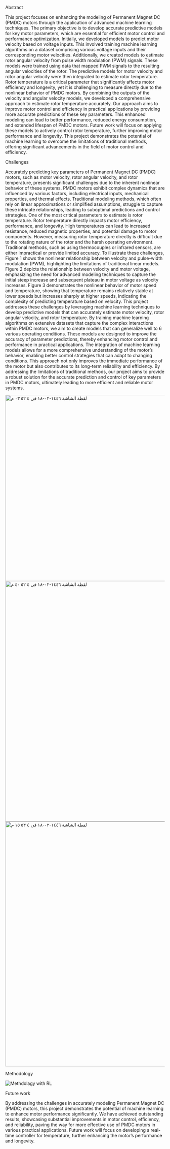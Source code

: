 Abstract

This project focuses on enhancing the modeling of Permanent Magnet DC (PMDC) motors
through the application of advanced machine learning techniques. The primary objective is to
develop accurate predictive models for key motor parameters, which are essential for efficient
motor control and performance optimization.
Initially, we developed models to predict motor velocity based on voltage inputs. This involved
training machine learning algorithms on a dataset comprising various voltage inputs and their
corresponding motor velocities. Additionally, we created models to estimate rotor angular
velocity from pulse width modulation (PWM) signals. These models were trained using data that
mapped PWM signals to the resulting angular velocities of the rotor.
The predictive models for motor velocity and rotor angular velocity were then integrated to
estimate rotor temperature. Rotor temperature is a critical parameter that significantly affects
motor efficiency and longevity, yet it is challenging to measure directly due to the nonlinear
behavior of PMDC motors. By combining the outputs of the velocity and angular velocity
models, we developed a comprehensive approach to estimate rotor temperature accurately.
Our approach aims to improve motor control and efficiency in practical applications by
providing more accurate predictions of these key parameters. This enhanced modeling can lead
to better performance, reduced energy consumption, and extended lifespan of PMDC motors.
Future work will focus on applying these models to actively control rotor temperature, further
improving motor performance and longevity. This project demonstrates the potential of machine
learning to overcome the limitations of traditional methods, offering significant advancements in
the field of motor control and efficiency.

Challenges

Accurately predicting key parameters of Permanent Magnet DC (PMDC) motors, such as motor
velocity, rotor angular velocity, and rotor temperature, presents significant challenges due to the
inherent nonlinear behavior of these systems. PMDC motors exhibit complex dynamics that are
influenced by various factors, including electrical inputs, mechanical properties, and thermal
effects. Traditional modeling methods, which often rely on linear approximations or simplified
assumptions, struggle to capture these intricate relationships, leading to suboptimal predictions
and control strategies.
One of the most critical parameters to estimate is rotor temperature. Rotor temperature directly
impacts motor efficiency, performance, and longevity. High temperatures can lead to increased
resistance, reduced magnetic properties, and potential damage to motor components. However,
measuring rotor temperature directly is difficult due to the rotating nature of the rotor and the
harsh operating environment. Traditional methods, such as using thermocouples or infrared
sensors, are either impractical or provide limited accuracy.
To illustrate these challenges, Figure 1 shows the nonlinear relationship between velocity and
pulse-width modulation (PWM), highlighting the limitations of traditional linear models. Figure
2 depicts the relationship between velocity and motor voltage, emphasizing the need for
advanced modeling techniques to capture the initial steep increase and subsequent plateau in
motor voltage as velocity increases. Figure 3 demonstrates the nonlinear behavior of motor
speed and temperature, showing that temperature remains relatively stable at lower speeds but
increases sharply at higher speeds, indicating the complexity of predicting temperature based on
velocity.
This project addresses these challenges by leveraging machine learning techniques to develop
predictive models that can accurately estimate motor velocity, rotor angular velocity, and rotor
temperature. By training machine learning algorithms on extensive datasets that capture the
complex interactions within PMDC motors, we aim to create models that can generalize well to
6
various operating conditions. These models are designed to improve the accuracy of parameter
predictions, thereby enhancing motor control and performance in practical applications.
The integration of machine learning models allows for a more comprehensive understanding of
the motor’s behavior, enabling better control strategies that can adapt to changing conditions.
This approach not only improves the immediate performance of the motor but also contributes to
its long-term reliability and efficiency. By addressing the limitations of traditional methods, our
project aims to provide a robust solution for the accurate prediction and control of key
parameters in PMDC motors, ultimately leading to more efficient and reliable motor systems.


<img width="586" alt="‏لقطة الشاشة ١٤٤٦-٠٢-١٨ في ٤ ٥٢ ٠٣ م" src="https://github.com/user-attachments/assets/6d3e3a86-73a4-48fb-883b-e339615a45e5">


<img width="757" alt="‏لقطة الشاشة ١٤٤٦-٠٢-١٨ في ٤ ٥٢ ٤٠ م" src="https://github.com/user-attachments/assets/185db65f-3dbc-4ff7-90fb-ef5457409f66">


<img width="771" alt="‏لقطة الشاشة ١٤٤٦-٠٢-١٨ في ٤ ٥٣ ١٥ م" src="https://github.com/user-attachments/assets/739a4aa0-d6e1-4c9d-bdf3-36eebd54895a">



Methodology


![Methdolagy with RL](https://github.com/user-attachments/assets/9e8e75eb-fa79-4ed1-8bd9-647a3dabab51)


Future work

By addressing the challenges in accurately modeling Permanent
Magnet DC (PMDC) motors, this project demonstrates the
potential of machine learning to enhance motor performance
significantly. We have achieved outstanding results, showcasing
substantial improvements in motor control, efficiency, and
reliability, paving the way for more effective use of PMDC
motors in various practical applications. Future work will focus
on developing a real-time controller for temperature, further
enhancing the motor’s performance and longevity.






